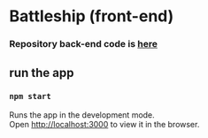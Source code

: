 # Battleship (front-end)

### Repository back-end code is [here](https://github.com/slave-of-the-code/battleship-backend)

## run the app
### `npm start`

Runs the app in the development mode.\
Open [http://localhost:3000](http://localhost:3000) to view it in the browser.
